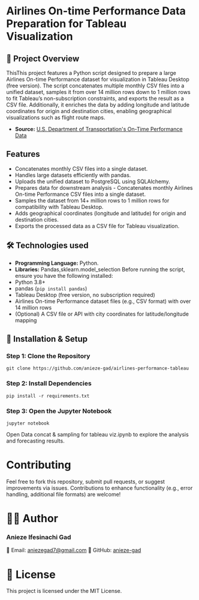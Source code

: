 # Airlines On-time Performance Data Preparation for Tableau Visualization

## 📌 Project Overview
ThisThis project features a Python script designed to prepare a large Airlines On-time Performance dataset for visualization in Tableau Desktop (free version). The script concatenates multiple monthly CSV files into a unified dataset, samples it from over 14 million rows down to 1 million rows to fit Tableau’s non-subscription constraints, and exports the result as a CSV file. Additionally, it enriches the data by adding longitude and latitude coordinates for origin and destination cities, enabling geographical visualizations such as flight route maps.

- **Source:** [ U.S. Department of Transportation's On-Time Performance Data](https://transtats.bts.gov/Tables.asp?QO_VQ=EFD&QO_anzr=Nv4yv0r%FDb0-gvzr%FDcr4s14zn0pr%FDQn6n&QO_fu146_anzr=b0-gvzr)
## Features
- Concatenates monthly CSV files into a single dataset.
- Handles large datasets efficiently with pandas.
- Uploads the unified dataset to PostgreSQL using SQLAlchemy.
- Prepares data for downstream analysis - Concatenates monthly Airlines On-time Performance CSV files into a single dataset.
- Samples the dataset from 14+ million rows to 1 million rows for compatibility with Tableau Desktop.
- Adds geographical coordinates (longitude and latitude) for origin and destination cities.
- Exports the processed data as a CSV file for Tableau visualization.
## 🛠️ Technologies used
- **Programming Language:** Python.
- **Libraries:** Pandas,sklearn.model_selection
  Before running the script, ensure you have the following installed:
- Python 3.8+
- pandas (`pip install pandas`)
- Tableau Desktop (free version, no subscription required)
- Airlines On-time Performance dataset files (e.g., CSV format) with over 14 million rows
- (Optional) A CSV file or API with city coordinates for latitude/longitude mapping
## 🔧 Installation & Setup

### **Step 1: Clone the Repository**
```
git clone https://github.com/anieze-gad/airlines-performance-tableau
```

### **Step 2: Install Dependencies**
```
pip install -r requirements.txt
```

### **Step 3: Open the Jupyter Notebook**
```
jupyter notebook
```
Open Data concat & sampling for tableau viz.ipynb to explore the analysis and forecasting results.

# Contributing
Feel free to fork this repository, submit pull requests, or suggest improvements via issues. Contributions to enhance functionality (e.g., error handling, additional file formats) are welcome!

# 👨‍💻 Author
### **Anieze Ifesinachi Gad**
📧 Email: aniezegad7@gmail.com 
🔗 GitHub: [anieze-gad](https://github.com/anieze-gad)

# 📜 License
This project is licensed under the MIT License.

